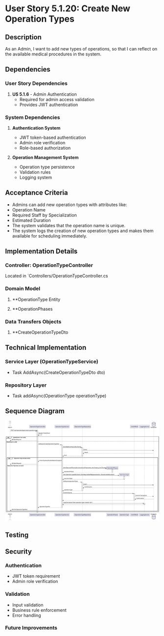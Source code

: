 # User Story 5.1.20: Create New Operation Types

## Description
As an Admin, I want to add new types of operations, so that I can reflect on the available medical procedures in the system.

## Dependencies

### User Story Dependencies
1. **US 5.1.6** - Admin Authentication
   - Required for admin access validation
   - Provides JWT authentication

### System Dependencies
1. **Authentication System**
   - JWT token-based authentication
   - Admin role verification
   - Role-based authorization

2. **Operation Management System**
   - Operation type persistence
   - Validation rules
   - Logging system

## Acceptance Criteria

- Admins can add new operation types with attributes like:
 - Operation Name
 - Required Staff by Specialization
 - Estimated Duration
- The system validates that the operation name is unique.
- The system logs the creation of new operation types and makes them available for scheduling
immediately.

## Implementation Details

### Controller: OperationTypeController
Located in `Controllers/OperationTypeController.cs

### Domain Model
1. **OperationType Entity

2. **OperationPhases

### Data Transfers Objects
1. **CreateOperationTypeDto

## Technical Implementation

### Service Layer (OperationTypeService)
- Task<OperationTypeDto> AddAsync(CreateOperationTypeDto dto)

### Repository Layer
- Task<OperationType> addAsync(OperationType operationType)

## Sequence Diagram
![Sequence Diagram](docs/Sprint1/US%205.1.20/02.design/svg/sequenceDiagram.svg)

## Testing

## Security

### Authentication
- JWT token requirement
- Admin role verification

### Validation
- Input validation
- Business rule enforcement
- Error handling
 
 ### Future Improvements